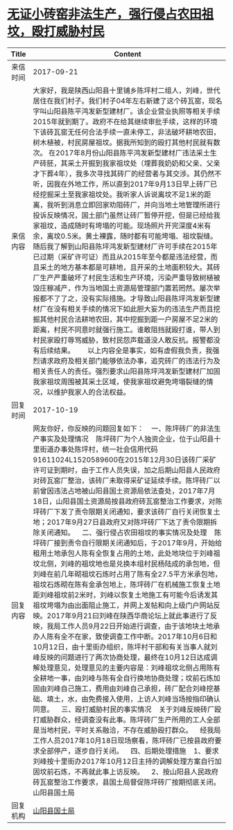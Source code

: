 # <a href="http://www.shangluo.gov.cn/zmhd/ldxxxx.jsp?urltype=leadermail.LeaderMailContentUrl&wbtreeid=1112&leadermailid=4348">无证小砖窑非法生产，强行侵占农田祖坟，殴打威胁村民</a>
|Title|Content|
|:---:|---|
|来信时间|2017-09-21|
|来信内容|大家好，我是陕西山阳县十里铺乡陈坪村二组人，刘峰，世代居住在我们村子。我们村子04年左右新建了这个砖瓦窑，现名字叫山阳县陈平鸿发新型建材厂。该企业营业执照等相关手续2015年就到期了。政府不在给其继续审批手续，这样的环境下该砖瓦窑无任何合法手续一直未停工，非法破坏耕地农田，树木植被，村民房屋祖坟。据我所知到的殴打其他村民就有数次。 在2017年8月份山阳县陈平鸿发新型建材厂违法采土生产砖胚，其采土开掘到我家祖坟处（埋葬我奶奶和父亲、父亲才下葬4年），我多次寻找其砖厂的经营者与其交涉。其仍然不听，因我在外地工作，所以直到2017年9月13日早上砖厂已经挖掘采土至我家祖坟处。我听家人诉说离坟不足1米的距离，我听到消息立即回家劝阻砖厂，并向当地土地管理所进行投诉反映情况，国土部门虽然让砖厂暂停开挖，但是已经给我家祖坟，造成随时有垮塌的可能。现场照片开完深度4米有余，离坟0.5米。黄土裸露，随时都有可能垮塌、祖坟裂缝。  随后我了解到山阳县陈坪鸿发新型建材厂许可手续在2015年已过期（采矿许可证）而且从2015年至今都是违法经营，而且采土的地方基本都是可耕地，且开采的土地面积较大。其砖厂生产严重破坏了村民生活和生产环境，污染严重导致树植被毁庄稼减产，作为当地国土资源局管理部门置若罔然。屡次举报都不了了之，没有实际措施。才导致山阳县陈坪鸿发新型建材厂在没有相关手续的情况下如此胆大妄为的违法生产而且挖掘其他村民合法耕地农田，其中挖掘到距一户房屋不足2米的距离，村民不同意时就强行施工。谁敢阻挡就殴打谁，带人到村民家殴打辱骂威胁，致村民怨声载道没人敢反抗。报警都没有后续结果。       以上内容全是事实，如有虚假我负责，我强烈请求政府及相关部门能够依法办事，追究砖厂的违法行为及相关责任人的责任。强烈要求山阳县陈坪鸿发新型建材厂加固我家祖坟周围被其采土区域，使我家祖坟避免垮塌裂缝的情况，以维护我家人的合法权益。|
|回复时间|2017-10-19|
|回复内容|网友你好，你反映的问题回复如下：    一、陈坪砖厂的非法生产事实及处理情况    陈坪砖厂为个人独资企业，位于山阳县十里街道办事处陈坪村，统一社会信用代码91611024L1520589600在2015年12月30日该砖厂采矿许可证到期时，由于工作人员失误，加之后期山阳县人民政府对砖瓦窑厂整治，该砖厂未取得采矿证延续手续。陈坪砖厂以前曾因违法占地被山阳县国土资源局依法查处，2017年7月18日，山阳县国土资源局按县政府砖瓦窑整治工作要求，对陈坪砖厂下发了责令限期关闭通知，要求该砖厂自行关闭恢复土地；2017年9月27日县政府又对陈坪砖厂下达了责令限期拆除关闭通知。    二、强行侵占农田祖坟的事实情况及处理    陈坪砖厂接到责令自行限期关闭通知后，于2017年9月，开始给租用土地承包人陈有全恢复占用的土地，此处地块位于刘峰祖坟北侧，刘峰的祖坟地也是兑换本组村民杨陆成的承包地，但刘峰在前几年砌祖坟石炼时占用了陈有全27.5平方米承包地，祖坟石炼砌在陈有金承包地上，陈坪砖厂在机械施工恢复土地距刘峰祖坟前2米时，刘峰以恢复土地施工有可能今后诱发其祖坟垮塌为由出面阻止施工，并网上发帖和向上级门户网站反映。2017年9月21曰刘峰在陕西华商论坛上就此事进行了反映，我局工作人员9月22日开始进行调查，由于该地块土地承办人陈有全不在家，致使调查工作中断。2017年10月6日和10月12日，由十里街办组织，陈坪村干部和有关当事人就刘峰反映的问题进行了两次协商处理，最终在10月12日达成调解处理意见，处理意见的主要内容是：刘峰祖坟北侧占用陈有全耕地一事，由刘峰与陈有全自行换地协商处理；坟前石炼加固由刘峰自己施工，费用由刘峰自己承担，砖厂配合刘峰挖基础、填土，水，由免费接入使用，上访人刘峰当场按指印确认同意。    三、殴打威胁村民的事实情况    关于刘峰反映砖厂殴打威胁群众，经调查没有此事。陈坪砖厂生产所用的工人全部是当地村民，平时关系融洽，不存在威胁殴打群众。    经我局工作人员2017年10月18日现场察看，陈坪砖厂已按县政府要求全部停产，逐步自行关闭。    四、后期处理措施    1、要求刘峰按十里街办2017年10月12日主持的调解处理方案自行加固坟前石炼，不再就此事上访反映。    2、按山阳县人民政府砖瓦窑整治工作要求，县国土局督促陈坪砖厂按期彻底关闭。山阳县国土局|
|回复机构|<a href="../../categories/agencies/山阳县国土局.md">山阳县国土局</a>|